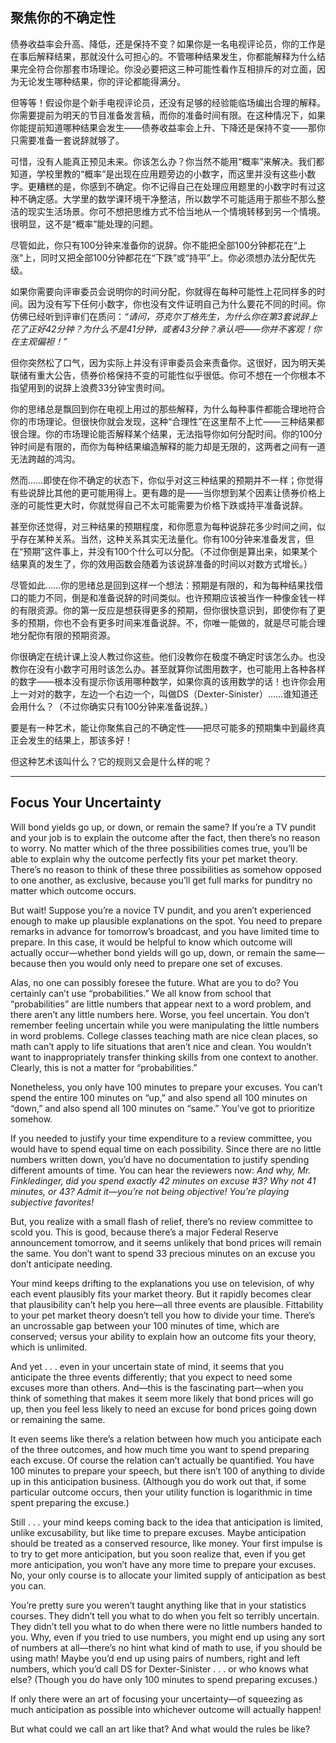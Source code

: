 ## 聚焦你的不确定性

债券收益率会升高、降低，还是保持不变？如果你是一名电视评论员，你的工作是在事后解释结果，那就没什么可担心的。不管哪种结果发生，你都能解释为什么结果完全符合你那套市场理论。你没必要把这三种可能性看作互相排斥的对立面，因为无论发生哪种结果，你的评论都能得满分。

但等等！假设你是个新手电视评论员，还没有足够的经验能临场编出合理的解释。你需要提前为明天的节目准备发言稿，而你的准备时间有限。在这种情况下，如果你能提前知道哪种结果会发生——债券收益率会上升、下降还是保持不变——那你只需要准备一套说辞就够了。

可惜，没有人能真正预见未来。你该怎么办？你当然不能用“概率”来解决。我们都知道，学校里教的“概率”是出现在应用题旁边的小数字，而这里并没有这些小数字。更糟糕的是，你感到不确定。你不记得自己在处理应用题里的小数字时有过这种不确定感。大学里的数学课环境干净整洁，所以数学不可能适用于那些不那么整洁的现实生活场景。你可不想把思维方式不恰当地从一个情境转移到另一个情境。很明显，这不是“概率”能处理的问题。

尽管如此，你只有100分钟来准备你的说辞。你不能把全部100分钟都花在“上涨”上，同时又把全部100分钟都花在“下跌”或“持平”上。你必须想办法分配优先级。

如果你需要向评审委员会说明你的时间分配，你就得在每种可能性上花同样多的时间。因为没有写下任何小数字，你也没有文件证明自己为什么要花不同的时间。你仿佛已经听到评审们在质问：<i>“请问，芬克尔丁格先生，为什么你在第3套说辞上花了正好42分钟？为什么不是41分钟，或者43分钟？承认吧——你并不客观！你在主观偏袒！”</i>

但你突然松了口气，因为实际上并没有评审委员会来责备你。这很好，因为明天美联储有重大公告，债券价格保持不变的可能性似乎很低。你可不想在一个你根本不指望用到的说辞上浪费33分钟宝贵时间。

你的思绪总是飘回到你在电视上用过的那些解释，为什么每种事件都能合理地符合你的市场理论。但很快你就会发现，这种“合理性”在这里帮不上忙——三种结果都很合理。你的市场理论能否解释某个结果，无法指导你如何分配时间。你的100分钟时间是有限的，而你为每种结果编造解释的能力却是无限的，这两者之间有一道无法跨越的鸿沟。

然而……即使在你不确定的状态下，你似乎对这三种结果的预期并不一样；你觉得有些说辞比其他的更可能用得上。更有趣的是——当你想到某个因素让债券价格上涨的可能性更大时，你就觉得自己不太可能需要为价格下跌或持平准备说辞。

甚至你还觉得，对三种结果的预期程度，和你愿意为每种说辞花多少时间之间，似乎存在某种关系。当然，这种关系其实无法量化。你有100分钟来准备发言，但在“预期”这件事上，并没有100个什么可以分配。（不过你倒是算出来，如果某个结果真的发生了，你的效用函数会随着为该说辞准备的时间以对数方式增长。）

尽管如此……你的思绪总是回到这样一个想法：预期是有限的，和为每种结果找借口的能力不同，倒是和准备说辞的时间类似。也许预期应该被当作一种像金钱一样的有限资源。你的第一反应是想获得更多的预期，但你很快意识到，即使你有了更多的预期，你也不会有更多时间来准备说辞。不，你唯一能做的，就是尽可能合理地分配你有限的预期资源。

你很确定在统计课上没人教过你这些。他们没教你在极度不确定时该怎么办。也没教你在没有小数字可用时该怎么办。甚至就算你试图用数字，也可能用上各种各样的数字——根本没有提示你该用哪种数学，如果你真的该用数学的话！也许你会用上一对对的数字，左边一个右边一个，叫做DS（Dexter-Sinister）……谁知道还会用什么？（不过你确实只有100分钟来准备说辞。）

要是有一种艺术，能让你聚焦自己的不确定性——把尽可能多的预期集中到最终真正会发生的结果上，那该多好！

但这种艺术该叫什么？它的规则又会是什么样的呢？

---

## Focus Your Uncertainty

Will bond yields go up, or down, or remain the same? If you’re a TV pundit and your job is to explain the outcome after the fact, then there’s no reason to worry. No matter which of the three possibilities comes true, you’ll be able to explain why the outcome perfectly fits your pet market theory. There’s no reason to think of these three possibilities as somehow opposed to one another, as exclusive, because you’ll get full marks for punditry no matter which outcome occurs.

But wait! Suppose you’re a novice TV pundit, and you aren’t experienced enough to make up plausible explanations on the spot. You need to prepare remarks in advance for tomorrow’s broadcast, and you have limited time to prepare. In this case, it would be helpful to know which outcome will actually occur—whether bond yields will go up, down, or remain the same— because then you would only need to prepare one set of excuses.

Alas, no one can possibly foresee the future. What are you to do? You certainly can’t use “probabilities.” We all know from school that “probabilities” are little numbers that appear next to a word problem, and there aren’t any little numbers here. Worse, you feel uncertain. You don’t remember feeling uncertain while you were manipulating the little numbers in word problems. College classes teaching math are nice clean places, so math can’t apply to life situations that aren’t nice and clean. You wouldn’t want to inappropriately transfer thinking skills from one context to another. Clearly, this is not a matter for “probabilities.”

Nonetheless, you only have 100 minutes to prepare your excuses. You can’t spend the entire 100 minutes on “up,” and also spend all 100 minutes on “down,” and also spend all 100 minutes on “same.” You’ve got to prioritize somehow.

If you needed to justify your time expenditure to a review committee, you would have to spend equal time on each possibility. Since there are no little numbers written down, you’d have no documentation to justify spending different amounts of time. You can hear the reviewers now: <i>And why, Mr. Finkledinger, did you spend exactly 42 minutes on excuse #3? Why not 41 minutes, or 43? Admit it—you’re not being objective! You’re playing subjective favorites!</i>

But, you realize with a small flash of relief, there’s no review committee to scold you. This is good, because there’s a major Federal Reserve announcement tomorrow, and it seems unlikely that bond prices will remain the same. You don’t want to spend 33 precious minutes on an excuse you don’t anticipate needing.

Your mind keeps drifting to the explanations you use on television, of why each event plausibly fits your market theory. But it rapidly becomes clear that plausibility can’t help you here—all three events are plausible. Fittability to your pet market theory doesn’t tell you how to divide your time. There’s an uncrossable gap between your 100 minutes of time, which are conserved; versus your ability to explain how an outcome fits your theory, which is unlimited.

And yet . . . even in your uncertain state of mind, it seems that you anticipate the three events differently; that you expect to need some excuses more than others. And—this is the fascinating part—when you think of something that makes it seem more likely that bond prices will go up, then you feel less likely to need an excuse for bond prices going down or remaining the same.

It even seems like there’s a relation between how much you anticipate each of the three outcomes, and how much time you want to spend preparing each excuse. Of course the relation can’t actually be quantified. You have 100 minutes to prepare your speech, but there isn’t 100 of anything to divide up in this anticipation business. (Although you do work out that, if some particular outcome occurs, then your utility function is logarithmic in time spent preparing the excuse.)

Still . . . your mind keeps coming back to the idea that anticipation is limited, unlike excusability, but like time to prepare excuses. Maybe anticipation should be treated as a conserved resource, like money. Your first impulse is to try to get more anticipation, but you soon realize that, even if you get more anticipation, you won’t have any more time to prepare your excuses. No, your only course is to allocate your limited supply of anticipation as best you can.

You’re pretty sure you weren’t taught anything like that in your statistics courses. They didn’t tell you what to do when you felt so terribly uncertain. They didn’t tell you what to do when there were no little numbers handed to you. Why, even if you tried to use numbers, you might end up using any sort of numbers at all—there’s no hint what kind of math to use, if you should be using math! Maybe you’d end up using pairs of numbers, right and left numbers, which you’d call DS for Dexter-Sinister . . . or who knows what else? (Though you do have only 100 minutes to spend preparing excuses.)

If only there were an art of focusing your uncertainty—of squeezing as much anticipation as possible into whichever outcome will actually happen!

But what could we call an art like that? And what would the rules be like?